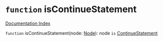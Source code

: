 # `function` isContinueStatement

[Documentation Index](../README.md)

`function` isContinueStatement(node: [Node](../interface.Node/README.md)): node `is` [ContinueStatement](../interface.ContinueStatement/README.md)